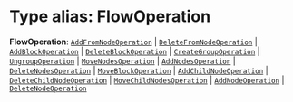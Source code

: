 # Type alias: FlowOperation

**FlowOperation**: [`AddFromNodeOperation`](/en/auto-docs/free-layout-editor/interfaces/AddFromNodeOperation.md) | [`DeleteFromNodeOperation`](/en/auto-docs/free-layout-editor/interfaces/DeleteFromNodeOperation.md) | [`AddBlockOperation`](/en/auto-docs/free-layout-editor/interfaces/AddBlockOperation.md) | [`DeleteBlockOperation`](/en/auto-docs/free-layout-editor/interfaces/DeleteBlockOperation.md) | [`CreateGroupOperation`](/en/auto-docs/free-layout-editor/interfaces/CreateGroupOperation.md) | [`UngroupOperation`](/en/auto-docs/free-layout-editor/interfaces/UngroupOperation.md) | [`MoveNodesOperation`](/en/auto-docs/free-layout-editor/interfaces/MoveNodesOperation.md) | [`AddNodesOperation`](/en/auto-docs/free-layout-editor/interfaces/AddNodesOperation.md) | [`DeleteNodesOperation`](/en/auto-docs/free-layout-editor/interfaces/DeleteNodesOperation.md) | [`MoveBlockOperation`](/en/auto-docs/free-layout-editor/interfaces/MoveBlockOperation.md) | [`AddChildNodeOperation`](/en/auto-docs/free-layout-editor/interfaces/AddChildNodeOperation.md) | [`DeleteChildNodeOperation`](/en/auto-docs/free-layout-editor/interfaces/DeleteChildNodeOperation.md) | [`MoveChildNodesOperation`](/en/auto-docs/free-layout-editor/interfaces/MoveChildNodesOperation.md) | [`AddNodeOperation`](/en/auto-docs/free-layout-editor/interfaces/AddNodeOperation.md) | [`DeleteNodeOperation`](/en/auto-docs/free-layout-editor/interfaces/DeleteNodeOperation.md)

